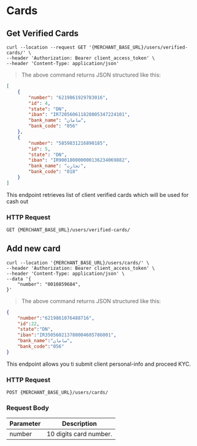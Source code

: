 # Cards

## Get Verified Cards 


```shell
curl --location --request GET '{MERCHANT_BASE_URL}/users/verified-cards/' \
--header 'Authorization: Bearer client_access_token' \
--header 'Content-Type: application/json'
```

> The above command returns JSON structured like this:

```json
[
    {
        "number": "6219861929783016",
        "id": 4,
        "state": "DN",
        "iban": "IR720560611828005347224101",
        "bank_name": "سامان",
        "bank_code": "056"
    },
    {
        "number": "5859831216890185",
        "id": 5,
        "state": "DN",
        "iban": "IR900180000000136234069882",
        "bank_name": "تجارت",
        "bank_code": "018"
    }
]
```

This endpoint retrieves list of client verified cards which will be used for cash out

### HTTP Request

`GET {MERCHANT_BASE_URL}/users/verified-cards/`



## Add new card


```shell
curl --location '{MERCHANT_BASE_URL}/users/cards/' \
--header 'Authorization: Bearer client_access_token' \
--header 'Content-Type: application/json' \
--data '{
    "number": "0010859684",
}'
```

> The above command returns JSON structured like this:

```json
{
    "number":"6219861076488716",
    "id":22,
    "state":"DN",
    "iban":"IR350560213780004605786001",
    "bank_name":"سامان",
    "bank_code":"056"
}
```

This endpoint allows you ti submit client personal-info and proceed KYC.

### HTTP Request

`POST {MERCHANT_BASE_URL}/users/cards/`


### Request Body

Parameter | Description
--------- | -----------
number | 10 digits card number.

